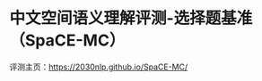 # 中文空间语义理解评测-选择题基准（SpaCE-MC）

评测主页：<a href="https://2030nlp.github.io/SpaCE-MC/" target="_blank">https://2030nlp.github.io/SpaCE-MC/</a>
